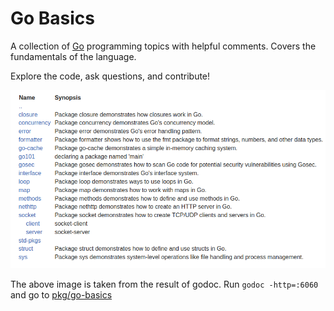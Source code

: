 # Go Basics

A collection of [Go](https://go.dev/) programming topics with helpful comments. Covers the fundamentals of the language.

Explore the code, ask questions, and contribute!

![packages-image](pkg.png)

The above image is taken from the result of godoc. Run `godoc -http=:6060` and go to [pkg/go-basics](http://localhost:6060/pkg/go-basics/)

